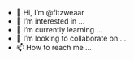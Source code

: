 - 👋 Hi, I’m @fitzweaar
- 👀 I’m interested in ...
- 🌱 I’m currently learning ...
- 💞️ I’m looking to collaborate on ...
- 📫 How to reach me ...

<!---
fitzweaar/fitzweaar is a ✨ special ✨ repository because its `README.md` (this file) appears on your GitHub profile.
You can click the Preview link to take a look at your changes.
--->
